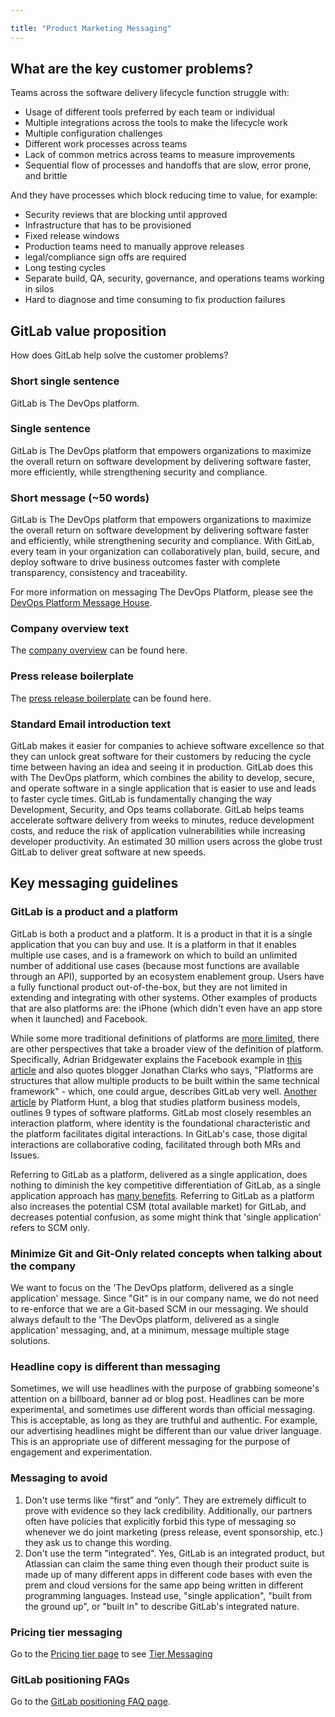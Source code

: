 ```yaml
---

title: "Product Marketing Messaging"
---
```








## What are the key customer problems?

Teams across the software delivery lifecycle function struggle with:

- Usage of different tools preferred by each team or individual
- Multiple integrations across the tools to make the lifecycle work
- Multiple configuration challenges
- Different work processes across teams
- Lack of common metrics across teams to measure improvements
- Sequential flow of processes and handoffs that are slow, error prone, and brittle

And they have processes which block reducing time to value, for example:

- Security reviews that are blocking until approved
- Infrastructure that has to be provisioned
- Fixed release windows
- Production teams need to manually approve releases
- legal/compliance sign offs are required
- Long testing cycles
- Separate build, QA, security, governance, and operations teams working in silos
- Hard to diagnose and time consuming to fix production failures

## GitLab value proposition

How does GitLab help solve the customer problems?

### Short single sentence

GitLab is The DevOps platform.

### Single sentence

GitLab is The DevOps platform that empowers organizations to maximize the overall return on software development by delivering software faster, more efficiently, while strengthening security and compliance.


### Short message (~50 words)

GitLab is The DevOps platform that empowers organizations to maximize the overall return on software development by delivering software faster and efficiently, while strengthening security and compliance. With GitLab, every team in your organization can collaboratively plan, build, secure, and deploy software to drive business outcomes faster with complete transparency, consistency and traceability.

For more information on messaging The DevOps Platform, please see the [DevOps Platform Message House](/handbook/marketing/brand-and-product-marketing/product-and-solution-marketing/usecase-gtm/devops-platform/message-house/).

### Company overview text

The [company overview](/handbook/company/#about-us) can be found here.

### Press release boilerplate

The [press release boilerplate](/press/press-kit/#boilerplate) can be found here.

### Standard Email introduction text

GitLab makes it easier for companies to achieve software excellence so that they can unlock great software for their customers by reducing the cycle time between having an idea and seeing it in production. GitLab does this with The DevOps platform, which combines the ability to develop, secure, and operate software in a single application that is easier to use and leads to faster cycle times. GitLab is fundamentally changing the way Development, Security, and Ops teams collaborate. GitLab helps teams accelerate software delivery from weeks to minutes, reduce development costs, and reduce the risk of application vulnerabilities while increasing developer productivity. An estimated 30 million users across the globe trust GitLab to deliver great software at new speeds.

## Key messaging guidelines

### GitLab is a product and a platform

GitLab is both a product and a platform. It is a product in that it is a single application that you can buy and use. It is a platform in that it enables multiple use cases, and is a framework on which to build an unlimited number of additional use cases (because most functions are available through an API), supported by an ecosystem enablement group. Users have a fully functional product out-of-the-box, but they are not limited in extending and integrating with other systems. Other examples of products that are also platforms are: the iPhone (which didn't even have an app store when it launched) and Facebook.

While some more traditional definitions of platforms are [more limited](http://www.dictionary.com/browse/software-platform), there are other perspectives that take a broader view of the definition of platform. Specifically, Adrian Bridgewater explains the Facebook example in [this article](https://www.forbes.com/sites/adrianbridgwater/2015/03/17/whats-the-difference-between-a-software-product-and-a-platform/#5042c24056a6) and also quotes blogger Jonathan Clarks who says, "Platforms are structures that allow multiple products to be built within the same technical framework" - which, one could argue, describes GitLab very well. [Another article](https://medium.com/platform-hunt/the-8-types-of-software-platforms-473c74f4536a) by Platform Hunt, a blog that studies platform business models, outlines 9 types of software platforms. GitLab most closely resembles an interaction platform, where identity is the foundational characteristic and the platform facilitates digital interactions. In GitLab's case, those digital interactions are collaborative coding, facilitated through both MRs and Issues.

Referring to GitLab as a platform, delivered as a single application, does nothing to diminish the key competitive differentiation of GitLab, as a single application approach has [many benefits](/handbook/product/single-application).  Referring to GitLab as a platform also increases the potential CSM (total available market) for GitLab, and decreases potential confusion, as some might think that 'single application' refers to SCM only.

### Minimize Git and Git-Only related concepts when talking about the company

We want to focus on the 'The DevOps platform, delivered as a single application' message. Since "Git" is in our company name, we do not need to re-enforce that we are a Git-based SCM in our messaging. We should always default to the 'The DevOps platform, delivered as a single application' messaging, and, at a minimum, message multiple stage solutions.

### Headline copy is different than messaging

Sometimes, we will use headlines with the purpose of grabbing someone's attention on a billboard, banner ad or blog post. Headlines can be more experimental, and sometimes use different words than official messaging.  This is acceptable, as long as they are truthful and authentic. For example, our advertising headlines might be different than our value driver language. This is an appropriate use of different messaging for the purpose of engagement and experimentation.

### Messaging to avoid

1. Don't use terms like “first” and “only”. They are extremely difficult to prove with evidence so they lack credibility. Additionally, our partners often have policies that explicitly forbid this type of messaging so whenever we do joint marketing (press release, event sponsorship, etc.) they ask us to change this wording.
2. Don't use the term "integrated". Yes, GitLab is an integrated product, but Atlassian can claim the same thing even though their product suite is made up of many different apps in different code bases with even the prem and cloud versions for the same app being written in different programming languages. Instead use, "single application", "built from the ground up", or "built in" to describe GitLab's integrated nature.


### Pricing tier messaging

Go to the [Pricing tier page](/handbook/marketing/brand-and-product-marketing/product-and-solution-marketing/tiers/) to see [Tier Messaging](/handbook/marketing/brand-and-product-marketing/product-and-solution-marketing/tiers/#tier-messaging)

### GitLab positioning FAQs

Go to the [GitLab positioning FAQ page](/handbook/marketing/positioning-faq/).

